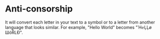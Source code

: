 # Anti-consorship
It will convert each letter in your text to a symbol or to a letter from another language that looks similar. For example, "Hello World" becomes "Ἡ℮ĻĻø ШóŘLÐ".
